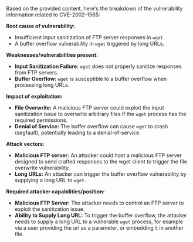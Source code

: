 Based on the provided content, here's the breakdown of the vulnerability information related to CVE-2002-1565:

**Root cause of vulnerability:**
*   Insufficient input sanitization of FTP server responses in `wget`.
*   A buffer overflow vulnerability in `wget` triggered by long URLs.

**Weaknesses/vulnerabilities present:**
*   **Input Sanitization Failure:** `wget` does not properly sanitize responses from FTP servers.
*   **Buffer Overflow:** `wget` is susceptible to a buffer overflow when processing long URLs.

**Impact of exploitation:**
*   **File Overwrite:** A malicious FTP server could exploit the input sanitization issue to overwrite arbitrary files if the `wget` process has the required permissions.
*  **Denial of Service:** The buffer overflow can cause `wget` to crash (segfault), potentially leading to a denial-of-service.

**Attack vectors:**
*   **Malicious FTP server:** An attacker could host a malicious FTP server designed to send crafted responses to the wget client to trigger the file overwrite vulnerability.
*   **Long URLs:** An attacker can trigger the buffer overflow vulnerability by supplying a long URL to `wget`.

**Required attacker capabilities/position:**
*   **Malicious FTP Server:** The attacker needs to control an FTP server to exploit the sanitization issue.
*   **Ability to Supply Long URL:** To trigger the buffer overflow, the attacker needs to supply a long URL to a vulnerable `wget` process, for example via a user providing the url as a parameter, or embedding it in another file.
